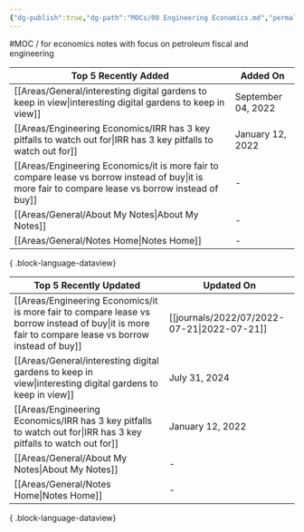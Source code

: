```yaml
---
{"dg-publish":true,"dg-path":"MOCs/00 Engineering Economics.md","permalink":"/mo-cs/00-engineering-economics/","title":"00 Engineering Economics"}
---
```



#MOC / for economics notes with focus on petroleum fiscal and engineering

| Top 5 Recently Added                                                                                                                                    | Added On           |
| ------------------------------------------------------------------------------------------------------------------------------------------------------- | ------------------ |
| [[Areas/General/interesting digital gardens to keep in view\|interesting digital gardens to keep in view]]                                           | September 04, 2022 |
| [[Areas/Engineering Economics/IRR has 3 key pitfalls to watch out for\|IRR has 3 key pitfalls to watch out for]]                                     | January 12, 2022   |
| [[Areas/Engineering Economics/it is more fair to compare lease vs borrow instead of buy\|it is more fair to compare lease vs borrow instead of buy]] | \-                 |
| [[Areas/General/About My Notes\|About My Notes]]                                                                                                     | \-                 |
| [[Areas/General/Notes Home\|Notes Home]]                                                                                                             | \-                 |

{ .block-language-dataview}

| Top 5 Recently Updated                                                                                                                                  | Updated On                                     |
| ------------------------------------------------------------------------------------------------------------------------------------------------------- | ---------------------------------------------- |
| [[Areas/Engineering Economics/it is more fair to compare lease vs borrow instead of buy\|it is more fair to compare lease vs borrow instead of buy]] | [[journals/2022/07/2022-07-21\|2022-07-21]] |
| [[Areas/General/interesting digital gardens to keep in view\|interesting digital gardens to keep in view]]                                           | July 31, 2024                                  |
| [[Areas/Engineering Economics/IRR has 3 key pitfalls to watch out for\|IRR has 3 key pitfalls to watch out for]]                                     | January 12, 2022                               |
| [[Areas/General/About My Notes\|About My Notes]]                                                                                                     | \-                                             |
| [[Areas/General/Notes Home\|Notes Home]]                                                                                                             | \-                                             |

{ .block-language-dataview}
